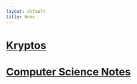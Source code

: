```yaml
---
layout: default
title: Home
---
```


# [Kryptos](./kryptos/README.md)
# [Computer Science Notes](./notes/README.md)

